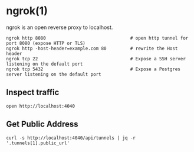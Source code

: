 # ngrok(1)

ngrok is an open reverse proxy to localhost.

    ngrok http 8080                                # open http tunnel for port 8080 (expose HTTP or TLS)
    ngrok http -host-header=example.com 80         # rewrite the Host header
    ngrok tcp 22                                   # Expose a SSH server listening on the default port
    ngrok tcp 5432                                 # Expose a Postgres server listening on the default port

## Inspect traffic

    open http://localhost:4040

## Get Public Address

    curl -s http://localhost:4040/api/tunnels | jq -r '.tunnels[1].public_url'
